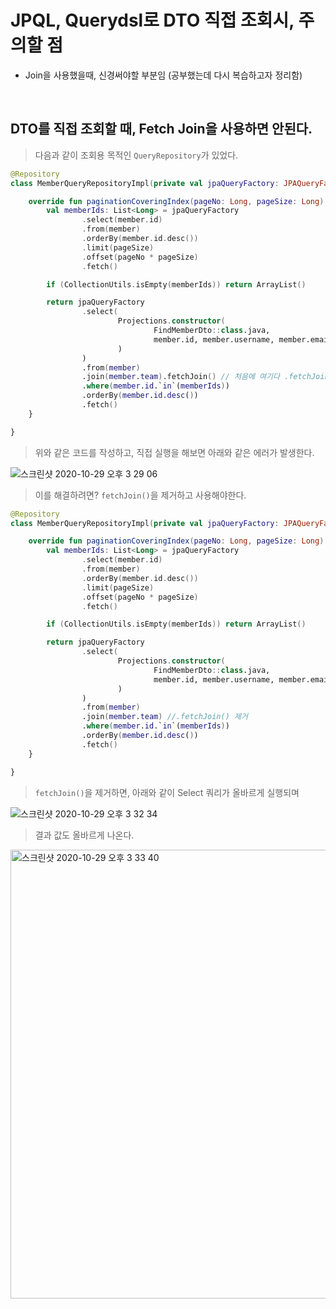 # JPQL, Querydsl로 DTO 직접 조회시, 주의할 점

- Join을 사용했을때, 신경써야할 부분임 (공부했는데 다시 복습하고자 정리함)

<br>

## DTO를 직접 조회할 때, Fetch Join을 사용하면 안된다.

> 다음과 같이 조회용 목적인 `QueryRepository`가 있었다.

```kotlin
@Repository
class MemberQueryRepositoryImpl(private val jpaQueryFactory: JPAQueryFactory) : MemberQueryRepository {

    override fun paginationCoveringIndex(pageNo: Long, pageSize: Long): List<FindMemberDto> {
        val memberIds: List<Long> = jpaQueryFactory
                .select(member.id)
                .from(member)
                .orderBy(member.id.desc())
                .limit(pageSize)
                .offset(pageNo * pageSize)
                .fetch()

        if (CollectionUtils.isEmpty(memberIds)) return ArrayList()

        return jpaQueryFactory
                .select(
                        Projections.constructor(
                                FindMemberDto::class.java,
                                member.id, member.username, member.email, member.team.name
                        )
                )
                .from(member)
                .join(member.team).fetchJoin() // 처음에 여기다 .fetchJoin()을 추가했었음
                .where(member.id.`in`(memberIds))
                .orderBy(member.id.desc())
                .fetch()
    }

}
```

> 위와 같은 코드를 작성하고, 직접 실행을 해보면 아래와 같은 에러가 발생한다.

![스크린샷 2020-10-29 오후 3 29 06](https://user-images.githubusercontent.com/23515771/97533415-8132ae00-19fb-11eb-88b9-f7438d0f64de.png)

> 이를 해결하려면? `fetchJoin()`을 제거하고 사용해야한다.

```kotlin
@Repository
class MemberQueryRepositoryImpl(private val jpaQueryFactory: JPAQueryFactory) : MemberQueryRepository {

    override fun paginationCoveringIndex(pageNo: Long, pageSize: Long): List<FindMemberDto> {
        val memberIds: List<Long> = jpaQueryFactory
                .select(member.id)
                .from(member)
                .orderBy(member.id.desc())
                .limit(pageSize)
                .offset(pageNo * pageSize)
                .fetch()

        if (CollectionUtils.isEmpty(memberIds)) return ArrayList()

        return jpaQueryFactory
                .select(
                        Projections.constructor(
                                FindMemberDto::class.java,
                                member.id, member.username, member.email, member.team.name
                        )
                )
                .from(member)
                .join(member.team) //.fetchJoin() 제거
                .where(member.id.`in`(memberIds))
                .orderBy(member.id.desc())
                .fetch()
    }

}
```

> `fetchJoin()`을 제거하면, 아래와 같이 Select 쿼리가 올바르게 실행되며

![스크린샷 2020-10-29 오후 3 32 34](https://user-images.githubusercontent.com/23515771/97533670-f9996f00-19fb-11eb-8d4f-bee4240c19de.png)

> 결과 값도 올바르게 나온다.

<img width="718" alt="스크린샷 2020-10-29 오후 3 33 40" src="https://user-images.githubusercontent.com/23515771/97533748-2057a580-19fc-11eb-8821-1031498328b4.png">
